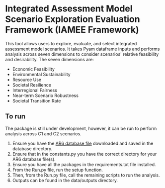 # Integrated Assessment Model Scenario Exploration Evaluation Framework (IAMEE Framework) 
This tool allows users to explore, evaluate, and select integrated assessment model scenarios. It takes Pyam dataframe inputs and performs analysis across seven dimensions to consider scenarios' relative feasibility and desirability.
The seven dimensions are:
- Economic Feasibility
- Environmental Sustainability
- Resource Use
- Societal Resilience
- Interregional Fairness
- Near-term Scenario Robustness
- Societal Transition Rate

## To run
The package is still under development, however, it can be run to perform analysis across C1 and C2 scenarios. 
1. Ensure you have the [AR6 database file]( https://data.ece.iiasa.ac.at/ar6/) downloaded and saved in the database directory.
2. Ensure that in the constants.py you have the correct directory for your AR6 database file(s). 
3. Ensure you have all the packages in the requirements.txt file installed.
4. From the Run.py file, run the setup function.
5. Then, from the Run.py file, call the remaining scripts to run the analysis.
6. Outputs can be found in the data/outputs directory. 
   
